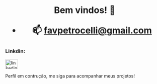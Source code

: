 <h1 align="center">Bem vindos! 👋

- 📫 **favpetrocelli@gmail.com**

<h3 align="left">Linkdin:</h3>
<p align="left">
<a href="https://linkedin.com/in/felipe-petrocelli" target="blank"><img align="center" src="https://cdn.jsdelivr.net/npm/simple-icons@3.0.1/icons/linkedin.svg" alt="linkedin-felipe" height="30" width="40" /></a>
</p>

<p>Perfil em contrução, me siga para acompanhar meus projetos!</p>
